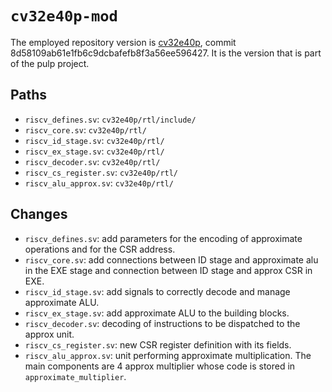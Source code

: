 # `cv32e40p-mod` 
The employed repository version is [cv32e40p](https://github.com/pulp-platform/cv32e40p.git), commit 8d58109ab61e1fb6c9dcbafefb8f3a56ee596427.
It is the version that is part of the pulp project.

## Paths

- `riscv_defines.sv`: `cv32e40p/rtl/include/`
- `riscv_core.sv`: `cv32e40p/rtl/`
- `riscv_id_stage.sv`: `cv32e40p/rtl/`
- `riscv_ex_stage.sv`: `cv32e40p/rtl/`
- `riscv_decoder.sv`: `cv32e40p/rtl/`
- `riscv_cs_register.sv`: `cv32e40p/rtl/`
- `riscv_alu_approx.sv`: `cv32e40p/rtl/`

## Changes

- `riscv_defines.sv`: add parameters for the encoding of approximate operations and for the CSR address.
- `riscv_core.sv`: add connections between ID stage and approximate alu in the EXE stage and connection between ID stage and approx CSR in EXE.
- `riscv_id_stage.sv`: add signals to correctly decode and manage approximate ALU.
- `riscv_ex_stage.sv`: add approximate ALU to the building blocks.
- `riscv_decoder.sv`: decoding of instructions to be dispatched to the approx unit. 
- `riscv_cs_register.sv`: new CSR register definition with its fields.
- `riscv_alu_approx.sv`: unit performing approximate multiplication. The main components are 4 approx multiplier whose code is stored in `approximate_multiplier`.
